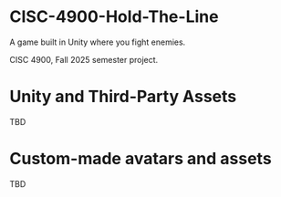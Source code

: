 # CISC-4900-Hold-The-Line

A game built in Unity where you fight enemies.

CISC 4900, Fall 2025 semester project.

# Unity and Third-Party Assets

TBD

# Custom-made avatars and assets

TBD
